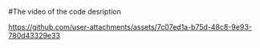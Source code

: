#The video of the code desription

https://github.com/user-attachments/assets/7c07ed1a-b75d-48c8-9e93-780d43329e33
